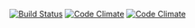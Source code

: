 [![Build Status](https://travis-ci.org/shin1ohno/janiConverter.svg)](https://travis-ci.org/shin1ohno/janiConverter) [![Code Climate](https://codeclimate.com/github/shin1ohno/janiConverter/badges/gpa.svg)](https://codeclimate.com/github/shin1ohno/janiConverter) [![Code Climate](https://codeclimate.com/github/shin1ohno/janiConverter/badges/gpa.svg)](https://codeclimate.com/github/shin1ohno/janiConverter)
